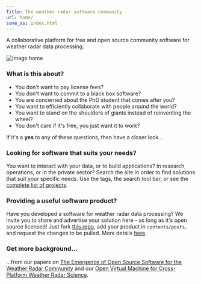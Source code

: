 ```yaml
---
Title: The weather radar software community
url: home/
save_as: index.html
---
```


A collaborative platform for free and open source community software for weather radar data processing.

![image home](https://upload.wikimedia.org/wikipedia/commons/thumb/5/52/Norman_Doppler_Radar_-_NOAA.jpg/640px-Norman_Doppler_Radar_-_NOAA.jpg "Norman Weather Radar")

### What is this about?

- You don't want to pay license fees?
- You don't want to commit to a black box software?
- You are concerned about the PhD student that comes after you?
- You want to efficiently collaborate with people around the world?
- You want to stand on the shoulders of giants instead of reinventing the wheel?
- You don't care if it's free, you just want it to work?

If it's a **yes** to any of these questions, then have a closer look...

### Looking for software that suits your needs?

You want to interact with your data, or to build applications? In research, operations, or in the private sector? Search the site in order to find solutions that suit your specific needs. Use the tags, the search tool bar, or see the [complete list of projects]({filename}projects.md).

### Providing a useful software product?

Have you developed a software for weather radar data processing? We invite you to share and advertise your solution here - as long as it's open source licensed! Just fork [this repo](https://github.com/openradar/openradar-landing-page), add your product in `contents/posts`, and request the changes to be pulled. More details [here](https://github.com/openradar/openradar-landing-page/wiki).

### Get more background...

...from our papers on [The Emergence of Open Source Software for the Weather Radar Community](http://dx.doi.org/10.1175/BAMS-D-13-00240.1) and our [Open Virtual Machine for Cross-Platform Weather Radar Science](http://doi.org/10.1175/BAMS-D-14-00220.1).
